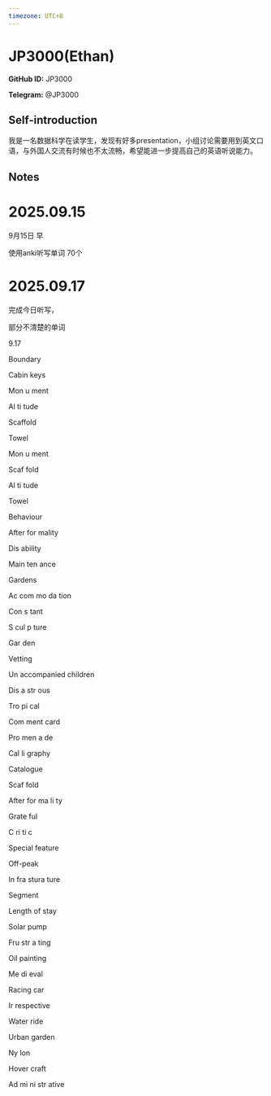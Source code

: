 ```yaml
---
timezone: UTC+8
---
```


# JP3000(Ethan)

**GitHub ID:** JP3000

**Telegram:** @JP3000

## Self-introduction

我是一名数据科学在读学生，发现有好多presentation，小组讨论需要用到英文口语，与外国人交流有时候也不太流畅，希望能进一步提高自己的英语听说能力。

## Notes
<!-- Content_START -->
# 2025.09.15
<!-- DAILY_CHECKIN_2025-09-15_START -->
9月15日 早

使用anki听写单词 70个
<!-- DAILY_CHECKIN_2025-09-15_END -->


# 2025.09.17
<!-- DAILY_CHECKIN_2025-09-17_START -->
完成今日听写，

部分不清楚的单词

9.17

Boundary

Cabin keys

Mon u ment

Al ti tude

Scaffold

Towel

Mon u ment

Scaf fold

Al ti tude

Towel

Behaviour

After for mality

Dis ability

Main ten ance 

Gardens

Ac com mo da tion

Con s tant

S cul p ture

Gar den

Vetting

Un accompanied children

Dis a str ous

Tro pi cal

Com ment card

Pro men a de

Cal li graphy

Catalogue

Scaf fold

After for ma li ty

Grate ful

C ri ti c

Special feature

Off-peak

In fra stura ture

Segment

Length of stay

Solar pump

Fru str a ting

Oil painting

Me di eval

Racing car

Ir respective

Water ride

Urban garden

Ny lon

Hover craft

Ad mi ni str ative
<!-- DAILY_CHECKIN_2025-09-17_END -->
<!-- Content_END -->

